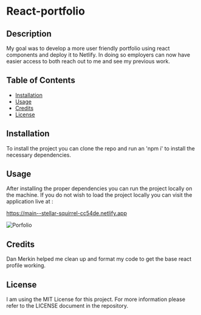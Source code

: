 # React-portfolio

## Description

My goal was to develop a more user friendly portfolio using react components and deploy it to Netlify.  In doing so employers can now have easier access to both reach out to me and see my previous work.

## Table of Contents

- [Installation](#installation)
- [Usage](#usage)
- [Credits](#credits)
- [License](#license)

## Installation

To install the project you can clone the repo and run an 'npm i' to install the necessary dependencies.

## Usage

After installing the proper dependencies you can run the project locally on the machine.  If you do not wish to load the project locally you can visit the application live at :

https://main--stellar-squirrel-cc54de.netlify.app

![Porfolio](https://github.com/Jp0st/React-portfolio/assets/108998647/10e981a1-02fe-4994-91ef-5664105622ec)


## Credits

Dan Merkin helped me clean up and format my code to get the base react profile working.

## License

I am using the MIT License for this project. For more information please refer to the LICENSE document in the repository.

